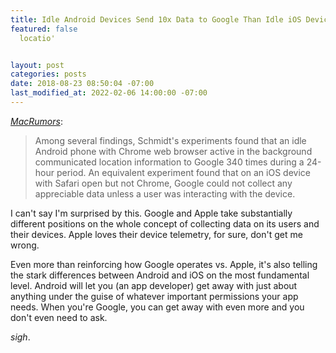 ```yaml
---
title: Idle Android Devices Send 10x Data to Google Than Idle iOS Devices to Apple
featured: false
  locatio'


layout: post
categories: posts
date: 2018-08-23 08:50:04 -07:00
last_modified_at: 2022-02-06 14:00:00 -07:00
---
```


_[MacRumors](https://www.macrumors.com/2018/08/22/android-sends-data-google-10-times-ios-to-apple/)_:

> Among several findings, Schmidt's experiments found that an idle Android phone with Chrome web browser active in the background communicated location information to Google 340 times during a 24-hour period. An equivalent experiment found that on an iOS device with Safari open but not Chrome, Google could not collect any appreciable data unless a user was interacting with the device.

I can't say I'm surprised by this. Google and Apple take substantially different positions on the whole concept of collecting data on its users and their devices. Apple loves their device telemetry, for sure, don't get me wrong.

Even more than reinforcing how Google operates vs. Apple, it's also telling the stark differences between Android and iOS on the most fundamental level. Android will let you (an app developer) get away with just about anything under the guise of whatever important permissions your app needs. When you're Google, you can get away with even more and you don't even need to ask.

_sigh_.

